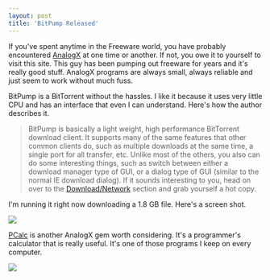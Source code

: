 ```yaml
---
layout: post
title: 'BitPump Released'
---
```

If you've spent anytime in the Freeware world, you have probably encountered [AnalogX](http://www.AnalogX.com) at one time or another. If not, you owe it to yourself to visit this site. This guy has been pumping out freeware for years and it's really good stuff. AnalogX programs are always small, always reliable and just seem to work without much fuss.

BitPump is a BitTorrent without the hassles. I like it because it uses very little CPU and has an interface that even I can understand. Here's how the author describes it.

> BitPump is basically a light weight, high performance BitTorrent download client. It supports many of the same features that other common clients do, such as multiple downloads at the same time, a single port for all transfer, etc. Unlike most of the others, you also can do some interesting things, such as switch between either a download manager type of GUI, or a dialog type of GUI (similar to the normal IE download dialog). If it sounds interesting to you, head on over to the [Download/Network](http://www.analogx.com/contents/download/network.htm) section and grab yourself a hot copy. 

I'm running it right now downloading a 1.8 GB file. Here's a screen shot.

![](/Blog/bitpump.png)

[PCalc](http://www.analogx.com/contents/download/program/pcalc.htm) is another AnalogX gem worth considering. It's a programmer's calculator that is really useful. It's one of those programs I keep on every computer.

![](http://www.analogx.com/contents/graphics/pcalc.jpg)
